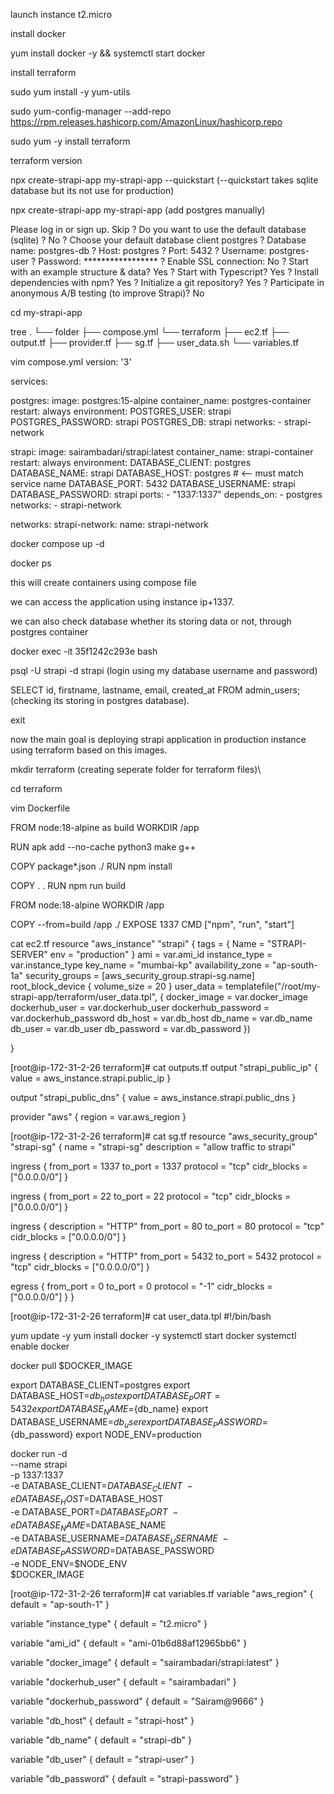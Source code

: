 launch instance t2.micro

install docker 

yum install docker -y && systemctl start docker

install terraform

sudo yum install -y yum-utils

sudo yum-config-manager --add-repo https://rpm.releases.hashicorp.com/AmazonLinux/hashicorp.repo

sudo yum -y install terraform

terraform version

npx create-strapi-app my-strapi-app --quickstart  (--quickstart takes sqlite database but its not use for production)

npx create-strapi-app my-strapi-app (add postgres manually)

 Please log in or sign up. Skip
? Do you want to use the default database (sqlite) ? No
? Choose your default database client postgres
? Database name: postgres-db
? Host: postgres
? Port: 5432
? Username: postgres-user
? Password: *****************
? Enable SSL connection: No
? Start with an example structure & data? Yes
? Start with Typescript? Yes
? Install dependencies with npm? Yes
? Initialize a git repository? Yes
? Participate in anonymous A/B testing (to improve Strapi)? No

cd my-strapi-app

tree
.
└── folder
    ├── compose.yml
    └── terraform
        ├── ec2.tf
        ├── output.tf
        ├── provider.tf
        ├── sg.tf
        ├── user_data.sh
        └── variables.tf

vim compose.yml
version: '3'

services:

  postgres:
    image: postgres:15-alpine
    container_name: postgres-container
    restart: always
    environment:
      POSTGRES_USER: strapi
      POSTGRES_PASSWORD: strapi
      POSTGRES_DB: strapi
    networks:
      - strapi-network

  strapi:
    image: sairambadari/strapi:latest
    container_name: strapi-container
    restart: always
    environment:
      DATABASE_CLIENT: postgres
      DATABASE_NAME: strapi
      DATABASE_HOST: postgres   # <-- must match service name
      DATABASE_PORT: 5432
      DATABASE_USERNAME: strapi
      DATABASE_PASSWORD: strapi
    ports:
      - "1337:1337"
    depends_on:
      - postgres
    networks:
      - strapi-network

networks:
  strapi-network:
    name: strapi-network

docker compose up -d

docker ps

this will create containers using compose file

we can access the application using instance ip+1337.

we can also check database whether its storing data or not, through postgres container

docker exec -it 35f1242c293e bash

psql -U strapi -d strapi (login using my database username and password)

SELECT id, firstname, lastname, email, created_at
FROM admin_users;                  (checking its storing in postgres database).

exit

now the main goal is deploying strapi application in production instance using terraform based on this images.

mkdir terraform (creating seperate folder for terraform files)\

cd terraform


vim Dockerfile

FROM node:18-alpine as build
WORKDIR /app

RUN apk add --no-cache python3 make g++

COPY package*.json ./
RUN npm install

COPY . .
RUN npm run build

FROM node:18-alpine
WORKDIR /app

COPY --from=build /app ./
EXPOSE 1337
CMD ["npm", "run", "start"]


cat ec2.tf
resource "aws_instance" "strapi" {
tags = {
Name = "STRAPI-SERVER"
env = "production"
}
ami = var.ami_id
instance_type = var.instance_type
key_name = "mumbai-kp"
availability_zone = "ap-south-1a"
security_groups = [aws_security_group.strapi-sg.name]
root_block_device {
volume_size = 20
}
user_data = templatefile("/root/my-strapi-app/terraform/user_data.tpl", {
    docker_image       = var.docker_image
    dockerhub_user     = var.dockerhub_user
    dockerhub_password = var.dockerhub_password
    db_host           = var.db_host
    db_name           = var.db_name
    db_user           = var.db_user
    db_password       = var.db_password
  })

}


[root@ip-172-31-2-26 terraform]# cat outputs.tf
output "strapi_public_ip" {
  value = aws_instance.strapi.public_ip
}

output "strapi_public_dns" {
  value = aws_instance.strapi.public_dns
}


provider "aws" {
region = var.aws_region
}


[root@ip-172-31-2-26 terraform]# cat sg.tf
resource "aws_security_group" "strapi-sg" {
  name        = "strapi-sg"
  description = "allow traffic to strapi"

  ingress {
    from_port   = 1337
    to_port     = 1337
    protocol    = "tcp"
    cidr_blocks = ["0.0.0.0/0"]
  }

  ingress {
    from_port   = 22
    to_port     = 22
    protocol    = "tcp"
    cidr_blocks = ["0.0.0.0/0"]
  }

  ingress {
    description = "HTTP"
    from_port   = 80
    to_port     = 80
    protocol    = "tcp"
    cidr_blocks = ["0.0.0.0/0"]
  }

  ingress {
    description = "HTTP"
    from_port   = 5432
    to_port     = 5432
    protocol    = "tcp"
    cidr_blocks = ["0.0.0.0/0"]
  }

  egress {
    from_port   = 0
    to_port     = 0
    protocol    = "-1"
    cidr_blocks = ["0.0.0.0/0"]
  }
}

[root@ip-172-31-2-26 terraform]# cat user_data.tpl
#!/bin/bash

yum update -y
yum install docker -y
systemctl start docker
systemctl enable docker

docker pull $DOCKER_IMAGE

export DATABASE_CLIENT=postgres
export DATABASE_HOST=${db_host}
export DATABASE_PORT=5432
export DATABASE_NAME=${db_name}
export DATABASE_USERNAME=${db_user}
export DATABASE_PASSWORD=${db_password}
export NODE_ENV=production

docker run -d \
  --name strapi \
  -p 1337:1337 \
  -e DATABASE_CLIENT=$DATABASE_CLIENT \
  -e DATABASE_HOST=$DATABASE_HOST \
  -e DATABASE_PORT=$DATABASE_PORT \
  -e DATABASE_NAME=$DATABASE_NAME \
  -e DATABASE_USERNAME=$DATABASE_USERNAME \
  -e DATABASE_PASSWORD=$DATABASE_PASSWORD \
  -e NODE_ENV=$NODE_ENV \
  $DOCKER_IMAGE


[root@ip-172-31-2-26 terraform]# cat variables.tf
variable "aws_region" {
  default = "ap-south-1"
}

variable "instance_type" {
  default = "t2.micro"
}

variable "ami_id" {
  default = "ami-01b6d88af12965bb6"
}

variable "docker_image" {
  default = "sairambadari/strapi:latest"
}

variable "dockerhub_user" {
  default = "sairambadari"
}

variable "dockerhub_password" {
  default = "Sairam@9666"
}

variable "db_host" {
  default = "strapi-host"
}

variable "db_name" {
  default = "strapi-db"
}

variable "db_user" {
  default = "strapi-user"
}

variable "db_password" {
  default = "strapi-password"
}
